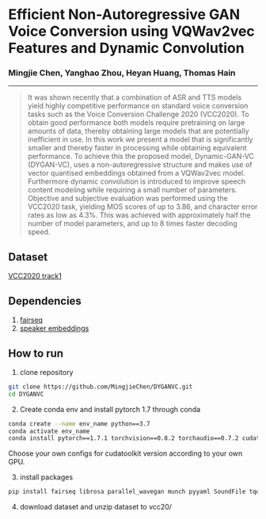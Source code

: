 # Efficient Non-Autoregressive GAN Voice Conversion using VQWav2vec Features and Dynamic Convolution

### Mingjie Chen, Yanghao Zhou, Heyan Huang, Thomas Hain

***

> It was shown recently that a combination of ASR and TTS models  yield highly 
competitive performance on standard voice conversion tasks such as the Voice
Conversion Challenge 2020 (VCC2020). To obtain good performance
both models require pretraining on large amounts of data, thereby obtaining
large models that are potentially inefficient in use. In this work we present a model that
is significantly smaller and thereby faster in processing while obtaining equivalent performance. 
To achieve this the proposed model, Dynamic-GAN-VC (DYGAN-VC), uses a non-autoregressive structure
and makes use of vector quantised embeddings obtained from a VQWav2vec model. Furthermore 
dynamic convolution is introduced to improve speech content modeling while requiring a small
number of parameters. Objective and subjective evaluation was performed using the VCC2020 task, 
yielding MOS scores of up to 3.86, and character error rates as low as 4.3\%. This was achieved with approximately half the number of model parameters, and up to 8 times faster decoding speed. 

## Dataset
[VCC2020 track1](https://github.com/nii-yamagishilab/VCC2020-database)

## Dependencies
1. [fairseq](https://github.com/pytorch/fairseq)
2. [speaker embeddings](https://github.com/kan-bayashi/ParallelWaveGAN)

## How to run
1. clone repository
```bash
git clone https://github.com/MingjieChen/DYGANVC.git
cd DYGANVC
```

2. Create conda env and install pytorch 1.7 through conda
```bash
conda create --name env_name python==3.7
conda activate env_name
conda install pytorch==1.7.1 torchvision==0.8.2 torchaudio==0.7.2 cudatoolkit=11.0 -c pytorch
```
Choose your own configs for cudatoolkit version according to your own GPU.

3. install packages
```bash
pip install fairseq librosa parallel_wavegan munch pyyaml SoundFile tqdm scikit-learn tensorboardX
```

4. download dataset and unzip dataset to vcc20/



